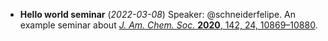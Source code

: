 - **Hello world seminar** (*2022-03-08*)
  Speaker: @schneiderfelipe.
  An example seminar about [*J. Am. Chem. Soc.* **2020**, 142, 24, 10869–10880](https://doi.org/10.1021/jacs.0c01622).
